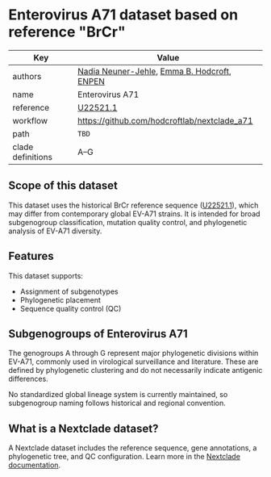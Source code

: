 # Enterovirus A71 dataset based on reference "BrCr"

| Key                  | Value                                                                 |
|----------------------|-----------------------------------------------------------------------|
| authors              | [Nadia Neuner-Jehle](https://www.swisstph.ch/en/staff/profile/people/nadia-neuner-jehle), [Emma B. Hodcroft](http://emmahodcroft.com/), [ENPEN](https://escv.eu/european-non-polio-enterovirus-network-enpen/)     |
| name                 | Enterovirus A71                                                       |
| reference            | [U22521.1](https://www.ncbi.nlm.nih.gov/nuccore/U22521)               |
| workflow             | https://github.com/hodcroftlab/nextclade_a71                          |
| path                 | `TBD`                                                                 |
| clade definitions    | A–G                                                                   |

## Scope of this dataset

This dataset uses the historical BrCr reference sequence ([U22521.1](https://www.ncbi.nlm.nih.gov/nuccore/U22521)), which may differ from contemporary global EV-A71 strains. It is intended for broad subgenogroup classification, mutation quality control, and phylogenetic analysis of EV-A71 diversity.

## Features

This dataset supports:

- Assignment of subgenotypes
- Phylogenetic placement
- Sequence quality control (QC)

## Subgenogroups of Enterovirus A71

The genogroups A through G represent major phylogenetic divisions within EV-A71, commonly used in virological surveillance and literature. These are defined by phylogenetic clustering and do not necessarily indicate antigenic differences.

No standardized global lineage system is currently maintained, so subgenogroup naming follows historical and regional convention.

## What is a Nextclade dataset?

A Nextclade dataset includes the reference sequence, gene annotations, a phylogenetic tree, and QC configuration. Learn more in the [Nextclade documentation](https://docs.nextstrain.org/projects/nextclade/en/stable/user/datasets.html).